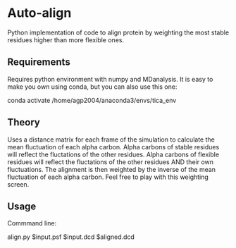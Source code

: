 # Auto-align
Python implementation of code to align protein by weighting the most stable residues higher than more flexible ones.

## Requirements
Requires python environment with numpy and MDanalysis. It is easy to make you own using conda, but you can also use this one:

 conda activate /home/agp2004/anaconda3/envs/tica_env
 
 ## Theory
Uses a distance matrix for each frame of the simulation to calculate the mean fluctuation of each alpha carbon. Alpha carbons of stable residues will reflect the fluctations of the other residues. Alpha carbons of flexible residues will reflect the fluctations of the other residues AND their own fluctuations. The alignment is then weighted by the inverse of the mean fluctuation of each alpha carbon. Feel free to play with this weighting screen.
 
 ## Usage
 Commmand line:

align.py $input.psf $input.dcd $aligned.dcd
